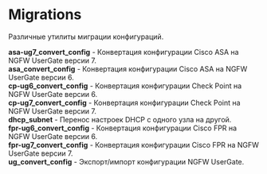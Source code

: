 # Migrations
Различные утилиты миграции конфигураций.

<b>asa-ug7_convert_config</b> - Конвертация конфигурации Cisco ASA на NGFW UserGate версии 7.<br>
<b>asa_convert_config</b> - Конвертация конфигурации Cisco ASA на NGFW UserGate версии 6.<br>
<b>cp-ug6_convert_config</b> - Конвертация конфигурации Check Point на NGFW UserGate версии 6.<br>
<b>cp-ug7_convert_config</b> - Конвертация конфигурации Check Point на NGFW UserGate версии 7.<br>
<b>dhcp_subnet</b> - Перенос настроек DHCP с одного узла на другой.<br>
<b>fpr-ug6_convert_config</b> - Конвертация конфигурации Cisco FPR на NGFW UserGate версии 6.<br>
<b>fpr-ug7_convert_config</b> - Конвертация конфигурации Cisco FPR на NGFW UserGate версии 7.<br>
<b>ug_convert_config</b> - Экспорт/импорт конфигурации NGFW UserGate.<br>
